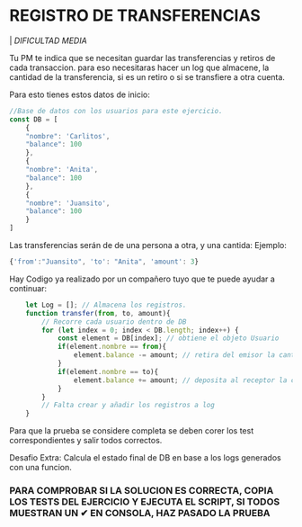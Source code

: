 # REGISTRO DE TRANSFERENCIAS

| *DIFICULTAD MEDIA*

Tu PM te indica que se necesitan guardar las transferencias y retiros de cada transaccion.
para eso necesitaras hacer un log que almacene, la cantidad de la transferencia, si es un retiro o si se transfiere a otra cuenta.

Para esto tienes estos datos de inicio:

```js
//Base de datos con los usuarios para este ejercicio.
const DB = [
    {
    "nombre": 'Carlitos',
    "balance": 100
    },
    {
    "nombre": 'Anita',
    "balance": 100
    },
    {
    "nombre": 'Juansito',
    "balance": 100
    }
]
```
Las transferencias serán de de una persona a otra, y una cantida:
Ejemplo:
```js
{'from':"Juansito", 'to': "Anita", 'amount': 3}
```

Hay Codigo ya realizado por un compañero tuyo que te puede ayudar a continuar:

```js
    let Log = []; // Almacena los registros.
    function transfer(from, to, amount){
        // Recorre cada usuario dentro de DB
        for (let index = 0; index < DB.length; index++) {
            const element = DB[index]; // obtiene el objeto Usuario
            if(element.nombre == from){
                element.balance -= amount; // retira del emisor la cantidad de dinero
            }
            if(element.nombre == to){
                element.balance += amount; // deposita al receptor la cantidad de dinero
            }
        }
        // Falta crear y añadir los registros a log
    }
```

Para que la prueba se considere completa se deben corer los test correspondientes y salir todos correctos.

Desafio Extra: Calcula el estado final de DB en base a los logs generados con una funcion.


### **PARA COMPROBAR SI LA SOLUCION ES CORRECTA, COPIA LOS TESTS DEL EJERCICIO Y EJECUTA EL SCRIPT, SI TODOS MUESTRAN UN ✔ EN CONSOLA, HAZ PASADO LA PRUEBA**